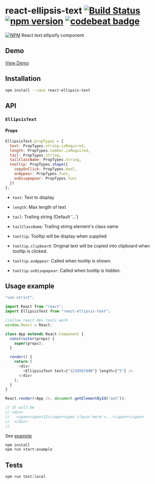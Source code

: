 # react-ellipsis-text [![Build Status](https://travis-ci.org/mobilusoss/react-ellipsis-text.svg?branch=master)](https://travis-ci.org/mobilusoss/react-ellipsis-text) [![npm version](https://badge.fury.io/js/react-ellipsis-text.svg)](http://badge.fury.io/js/react-ellipsis-text) [![codebeat badge](https://codebeat.co/badges/8fcdee06-9bfd-437e-aa17-cbe335a28ac9)](https://codebeat.co/projects/github-com-mobilusoss-react-ellipsis-text-master)

[![NPM](https://nodei.co/npm/react-ellipsis-text.png)](https://nodei.co/npm/react-ellipsis-text/)
React text ellipsify component

## Demo

[View Demo](http://mobilusoss.github.io/react-ellipsis-text/example/)

## Installation

```bash
npm install --save react-ellipsis-text
```

## API

### `EllipsisText`

#### Props

```javascript
EllipsisText.propTypes = {
  text: PropTypes.string.isRequired,
  length: PropTypes.number.isRequired,
  tail: PropTypes.string,
  tailClassName: PropTypes.string,
  tooltip: PropTypes.shape({
    copyOnClick: PropTypes.bool,
    onAppear: PropTypes.func,
    onDisapepear: PropTypes.func
  })
};
```

- `text`: Text to display

- `length`: Max length of text

- `tail`: Trailing string (Default '...')

- `tailClassName`: Trailing string element's class name

- `tooltip`: Tooltip will be display when supplied

- `tooltip.clipboard`: Original text will be copied into clipboard when tooltip is clicked.

- `tooltip.onAppear`: Called when tooltip is shown.

- `tooltip.onDisapepear`: Called when tooltip is hidden.

## Usage example

```javascript
"use strict";

import React from "react";
import EllipsisText from "react-ellipsis-text";

//allow react dev tools work
window.React = React;

class App extends React.Component {
  constructor(props) {
    super(props);
  }

  render() {
    return (
      <div>
        <EllipsisText text={"1234567890"} length={"5"} />
      </div>
    );
  }
}

React.render(<App />, document.getElementById("out"));

// It will be
// <div>
//   <span><span>12</sapn><span class='more'>...</span></span>
//  </div>
//
```

See [example](https://github.com/mobilusoss/react-ellipsis-text/tree/develop/example)

```bash
npm install
npm run start:example
```

## Tests

```bash
npm run test:local
```
